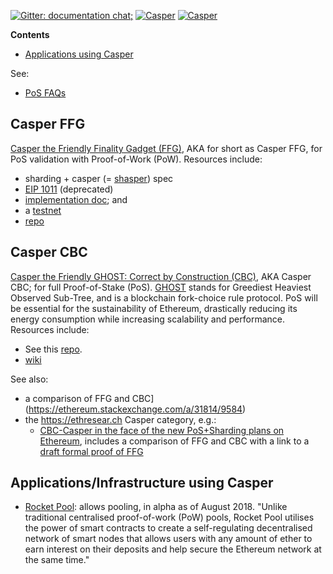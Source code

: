 <!-- START doctoc generated TOC please keep comment here to allow auto update -->
<!-- DON'T EDIT THIS SECTION, INSTEAD RE-RUN doctoc TO UPDATE -->

[![Gitter: documentation chat; ](https://img.shields.io/badge/gitter-Docs%20chat-4AB495.svg)](https://gitter.im/ethereum/documentation)
[![Casper](https://img.shields.io/badge/gitter-Casper-4AB495.svg)](https://gitter.im/ethereum/casper)
[![Casper](https://img.shields.io/badge/gitter-casper%20scaling%20and%20protocol%20economics-4AB495.svg)](https://gitter.im/ethereum/casper-scaling-and-protocol-economics)

**Contents**

- [Applications using Casper](#applications-using-casper)

<!-- END doctoc generated TOC please keep comment here to allow auto update -->

See:
- [PoS FAQs](https://github.com/ethereum/wiki/wiki/Proof-of-Stake-FAQs)

## Casper FFG

[Casper the Friendly Finality Gadget (FFG)](https://github.com/ethereum/research/tree/master/papers/casper-basics), AKA for short as Casper FFG, for PoS validation with Proof-of-Work (PoW). Resources include:
* sharding + casper (= [shasper](https://notes.ethereum.org/SCIg8AH5SA-O4C1G1LYZHQ)) spec
* [EIP 1011](https://eips.ethereum.org/EIPS/eip-1011) (deprecated)
* [implementation doc](https://github.com/ethereum/casper/blob/master/IMPLEMENTATION.md); and 
* a [testnet](https://hackmd.io/s/Hk6UiFU7z)
* [repo](https://github.com/ethereum/casper)

## Casper CBC

[Casper the Friendly GHOST: Correct by Construction (CBC)](https://github.com/ethereum/research/blob/master/papers/CasperTFG/CasperTFG.pdf), AKA Casper CBC; for full Proof-of-Stake (PoS). [GHOST](https://eprint.iacr.org/2013/881) stands for Greediest Heaviest Observed Sub-Tree, and is a blockchain fork-choice rule protocol. PoS will be essential for the sustainability of Ethereum, drastically reducing its energy consumption while increasing scalability and performance. Resources include:
* See this [repo](https://github.com/ethereum/cbc-casper).
* [wiki](https://github.com/ethereum/cbc-casper/wiki)

See also:
 - a comparison of FFG and CBC](https://ethereum.stackexchange.com/a/31814/9584)
 - the https://ethresear.ch Casper category, e.g.:
    - [CBC-Casper in the face of the new PoS+Sharding plans on Ethereum](https://ethresear.ch/t/cbc-casper-in-the-face-of-the-new-pos-sharding-plans-on-ethereum/2444/7), includes a comparison of FFG and CBC with a link to a [draft formal proof of FFG](https://ethresear.ch/t/epoch-less-casper-ffg-liveness-safety-argument/2702)

## Applications/Infrastructure using Casper
- [Rocket Pool](https://github.com/rocket-pool/rocketpool): allows pooling, in alpha as of August 2018. "Unlike traditional centralised proof-of-work (PoW) pools, Rocket Pool utilises the power of smart contracts to create a self-regulating decentralised network of smart nodes that allows users with any amount of ether to earn interest on their deposits and help secure the Ethereum network at the same time."

